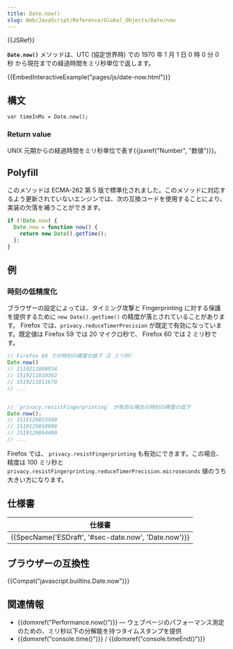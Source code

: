 ```yaml
---
title: Date.now()
slug: Web/JavaScript/Reference/Global_Objects/Date/now
---
```


{{JSRef}}

**`Date.now()`** メソッドは、UTC (協定世界時) での 1970 年 1 月 1 日 0 時 0 分 0 秒 から現在までの経過時間をミリ秒単位で返します。

{{EmbedInteractiveExample("pages/js/date-now.html")}}

## 構文

```
var timeInMs = Date.now();
```

### Return value

UNIX 元期からの経過時間をミリ秒単位で表す{{jsxref("Number", "数値")}}。

## Polyfill

このメソッドは ECMA-262 第 5 版で標準化されました。このメソッドに対応するよう更新されていないエンジンでは、次の互換コードを使用することにより、実装の欠落を補うことができます。

```js
if (!Date.now) {
  Date.now = function now() {
    return new Date().getTime();
  };
}
```

## 例

### 時刻の低精度化

ブラウザーの設定によっては、タイミング攻撃と Fingerprinting に対する保護を提供するために `new Date().getTime()` の精度が落とされていることがあります。
Firefox では、`privacy.reduceTimerPrecision` が既定で有効になっています。既定値は Firefox 59 では 20 マイクロ秒で、 Firefox 60 では 2 ミリ秒です。

```js
// Firefox 60 での時刻の精度の低下（2 ミリ秒）
Date.now()
// 1519211809934
// 1519211810362
// 1519211811670
// ...


// `privacy.resistFingerprinting` が有効な場合の時刻の精度の低下
Date.now();
// 1519129853500
// 1519129858900
// 1519129864400
// ...
```

Firefox では、 `privacy.resistFingerprinting` も有効にできます。この場合、精度は 100 ミリ秒と `privacy.resistFingerprinting.reduceTimerPrecision.microseconds` 値のうち大きい方になります。

## 仕様書

| 仕様書                                                               |
| -------------------------------------------------------------------- |
| {{SpecName('ESDraft', '#sec-date.now', 'Date.now')}} |

## ブラウザーの互換性

{{Compat("javascript.builtins.Date.now")}}

## 関連情報

- {{domxref("Performance.now()")}} — ウェブページのパフォーマンス測定のための、ミリ秒以下の分解能を持つタイムスタンプを提供
- {{domxref("console.time()")}} / {{domxref("console.timeEnd()")}}
